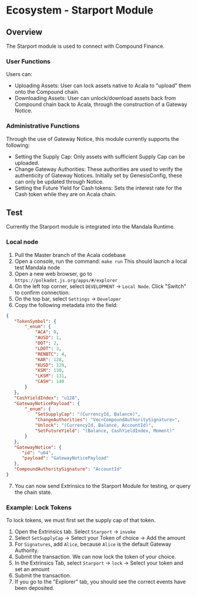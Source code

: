 # Ecosystem - Starport Module

## Overview
The Starport module is used to connect with Compound Finance.

### User Functions
Users can:
* Uploading Assets: User can lock assets native to Acala to "upload" them onto the Compound chain.
* Downloading Assets: User can unlock/download assets back from Compound chain back to Acala, through the construction of a Gateway Notice.

### Administrative Functions 
Through the use of Gateway Notice, this module currently supports the following:
* Setting the Supply Cap: Only assets with sufficient Supply Cap can be uploaded.
* Change Gateway Authorities: These authorities are used to verify the authenticity of Gateway Notices.
  Initially set by GenesisConfig, these can only be updated through Notice.
* Setting the Future Yield for Cash tokens: Sets the interest rate for the Cash token while they are on Acala chain.

## Test
Currently the Starport module is integrated into the Mandala Runtime. 

### Local node
1. Pull the Master branch of the Acala codebase
2. Open a console, run the command:
   `make run`
   This should launch a local test Mandala node
3. Open a new web browser, go to `https://polkadot.js.org/apps/#/explorer`
4. On the left top corner, select `DEVELOPMENT` -> `Local Node`. Click "Switch" to confirm connection.
5. On the top bar, select `Settings` -> `Developer`
6. Copy the following metadata into the field:
``` JSON
{
   "TokenSymbol": {
       "_enum": {
           "ACA": 0,
           "AUSD": 1,
           "DOT": 2,
           "LDOT": 3,
           "RENBTC": 4,
           "KAR": 128,
           "KUSD": 129,
           "KSM": 130,
           "LKSM": 131,
           "CASH": 140
       }
   },
   "CashYieldIndex": "u128",
   "GatewayNoticePayload": {
       "_enum": {
           "SetSupplyCap": "(CurrencyId, Balance)",
           "ChangeAuthorities": "Vec<CompoundAuthoritySignature>",
           "Unlock": "(CurrencyId, Balance, AccountId)",
           "SetFutureYield": "(Balance, CashYieldIndex, Moment)"
       }
   },
   "GatewayNotice": {
      "id": "u64",
      "payload": "GatewayNoticePayload"
   },
   "CompoundAuthoritySignature": "AccountId"
}
```
7. You can now send Extrinsics to the Starport Module for testing, or query the chain state.

### Example: Lock Tokens
To lock tokens, we must first set the supply cap of that token.
1. Open the Extrinsics tab. Select `Starport` -> `invoke`
2. Select `SetSupplyCap` -> Select your Token of choice -> Add the amount
3. For `Signatures`, add `Alice`, because `Alice` is the default Gateway Authority.
4. Submit the transaction.
We can now lock the token of your choice.
5. In the Extrinsics Tab, select `Starport` -> `lock` -> Select your token and set an amount
6. Submit the transaction.
7. If you go to the "Explorer" tab, you should see the correct events have been deposited.